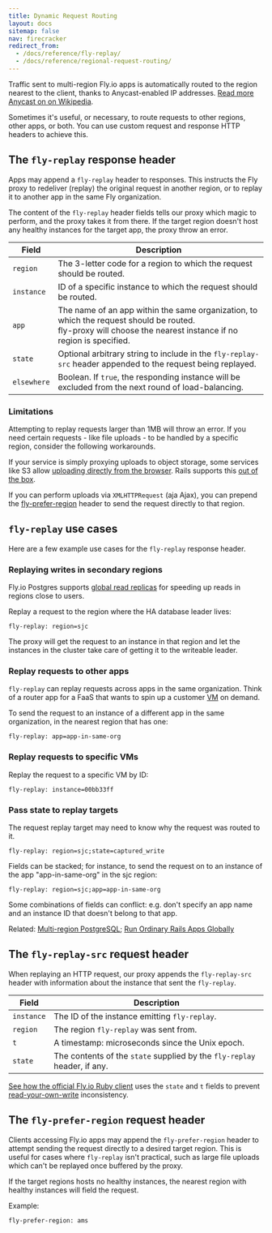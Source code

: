 ```yaml
---
title: Dynamic Request Routing
layout: docs
sitemap: false
nav: firecracker
redirect_from:
  - /docs/reference/fly-replay/
  - /docs/reference/regional-request-routing/
---
```


Traffic sent to multi-region Fly.io apps is automatically routed to the region nearest to the client, thanks to Anycast-enabled IP addresses. [Read more Anycast on on Wikipedia](https://en.wikipedia.org/wiki/Anycast).

Sometimes it's useful, or necessary, to route requests to other regions, other apps, or both. You can use custom request and response HTTP headers to achieve this.

## The `fly-replay` response header

Apps may append a `fly-replay` header to responses. This instructs the Fly proxy to redeliver (replay) the original request in another region, or to replay it to another app in the same Fly organization.

The content of the `fly-replay` header fields tells our proxy which magic to perform, and the proxy takes it from there. If the target region doesn't host any healthy instances for the target app, the proxy throw an error.

|Field |Description |
|---|---|
|`region` | The 3-letter code for a region to which the request should be routed. |
|`instance` | ID of a specific instance to which the request should be routed. |
|`app` | The name of an app within the same organization, to which the request should be routed.<br>fly-proxy will choose the nearest instance if no region is specified.|
|`state` | Optional arbitrary string to include in the `fly-replay-src` header appended to the request being replayed. |
|`elsewhere` | Boolean. If `true`, the responding instance will be excluded from the next round of load-balancing. |

### Limitations

Attempting to replay requests larger than 1MB will throw an error. If you need certain requests - like file uploads - to be handled by a specific region, consider the following workarounds.

If your service is simply proxying uploads to object storage, some services like S3 allow [uploading directly from the browser](https://aws.amazon.com/blogs/compute/uploading-to-amazon-s3-directly-from-a-web-or-mobile-application/). Rails supports this [out of the box](https://guides.rubyonrails.org/active_storage_overview.html#direct-uploads).

If you can perform uploads via `XMLHTTPRequest` (aja Ajax), you can prepend the [fly-prefer-region](#the-fly-prefer-region-request-header) header to send the request directly to that region.


## `fly-replay` use cases

Here are a few example use cases for the `fly-replay` response header.

### Replaying writes in secondary regions

Fly.io Postgres supports [global read replicas](/docs/postgres/high-availability-and-global-replication) for speeding up reads in regions close to users.

Replay a request to the region where the HA database leader lives:
```
fly-replay: region=sjc
```

The proxy will get the request to an instance in that region and let the instances in the cluster take care of getting it to the writeable leader.

### Replay requests to other apps

`fly-replay` can replay requests across apps in the same organization. Think of a router app for a FaaS that wants to spin up a customer [VM](/docs/reference/machines/) on demand.

To send the request to an instance of a different app in the same organization, in the nearest region that has one:
```
fly-replay: app=app-in-same-org
```

### Replay requests to specific VMs

Replay the request to a specific VM by ID:
```
fly-replay: instance=00bb33ff
```

### Pass state to replay targets

The request replay target may need to know why the request was routed to it.
```
fly-replay: region=sjc;state=captured_write
```

Fields can be stacked; for instance, to send the request on to an instance of the app "app-in-same-org" in the sjc region:
```
fly-replay: region=sjc;app=app-in-same-org
```

Some combinations of fields can conflict: e.g. don't specify an app name and an instance ID that doesn't belong to that app.

Related: [Multi-region PostgreSQL](/docs/postgres/high-availability-and-global-replication); [Run Ordinary Rails Apps Globally](/blog/run-ordinary-rails-apps-globally/)

## The `fly-replay-src` request header

When replaying an HTTP request, our proxy appends the `fly-replay-src` header with information about the instance that sent the `fly-replay`.

|Field |Description |
|---|---|
|`instance` | The ID of the instance emitting `fly-replay`. |
|`region` | The region `fly-replay` was sent from. |
|`t` | A timestamp: microseconds since the Unix epoch. |
|`state` | The contents of the `state` supplied by the `fly-replay` header, if any. |

[See how the official Fly.io Ruby client](https://github.com/superfly/fly-ruby/blob/main/lib/fly-ruby/regional_database.rb#L74-L76) uses the `state` and `t` fields to prevent [read-your-own-write](https://jepsen.io/consistency/models/read-your-writes) inconsistency.

## The `fly-prefer-region` request header

Clients accessing Fly.io apps may append the `fly-prefer-region` header to attempt sending the request directly to a desired target region. This is useful for cases where `fly-replay` isn't practical, such as large file uploads which can't be replayed once buffered by the proxy.

If the target regions hosts no healthy instances, the nearest region with healthy instances will field the request.

Example:
```
fly-prefer-region: ams
```